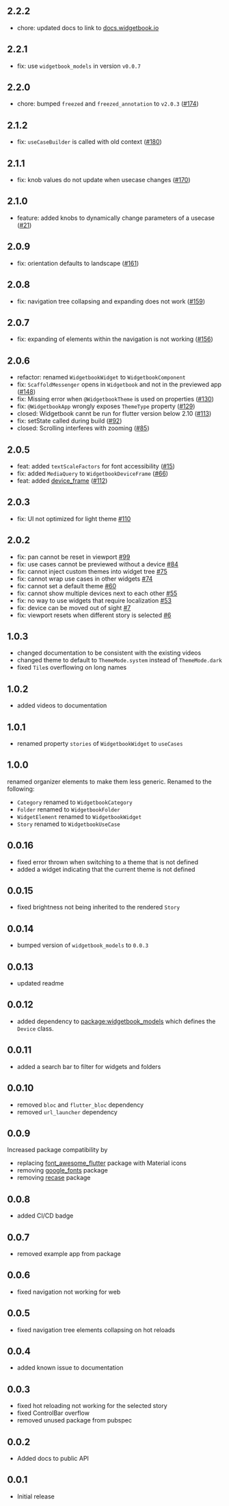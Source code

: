 ## 2.2.2

- chore: updated docs to link to [docs.widgetbook.io](https://docs.widgetbook.io)

## 2.2.1

- fix: use `widgetbook_models` in version `v0.0.7`

## 2.2.0

- chore: bumped `freezed` and `freezed_annotation` to `v2.0.3` ([#174](https://github.com/widgetbook/widgetbook/issues/174))

## 2.1.2

- fix: `useCaseBuilder` is called with old context ([#180](https://github.com/widgetbook/widgetbook/issues/180))

## 2.1.1

- fix: knob values do not update when usecase changes ([#170](https://github.com/widgetbook/widgetbook/issues/170))

## 2.1.0

- feature: added knobs to dynamically change parameters of a usecase ([#21](https://github.com/widgetbook/widgetbook/issues/21))

## 2.0.9

- fix: orientation defaults to landscape ([#161](https://github.com/widgetbook/widgetbook/issues/161))

## 2.0.8

- fix: navigation tree collapsing and expanding does not work ([#159](https://github.com/widgetbook/widgetbook/issues/159))

## 2.0.7

- fix: expanding of elements within the navigation is not working ([#156](https://github.com/widgetbook/widgetbook/issues/156))

## 2.0.6

- refactor: renamed `WidgetbookWidget` to `WidgetbookComponent`
- fix: `ScaffoldMessenger` opens in `Widgetbook` and not in the previewed app ([#148](https://github.com/widgetbook/widgetbook/issues/148))
- fix: Missing error when `@WidgetbookTheme` is used on properties ([#130](https://github.com/widgetbook/widgetbook/issues/130))
- fix: `@WidgetbookApp` wrongly exposes `ThemeType` property ([#129](https://github.com/widgetbook/widgetbook/issues/129))
- closed: Widgetbook cannt be run for flutter version below 2.10 ([#113](https://github.com/widgetbook/widgetbook/issues/113))
- fix: setState called during build ([#92](https://github.com/widgetbook/widgetbook/issues/92))
- closed: Scrolling interferes with zooming ([#85](https://github.com/widgetbook/widgetbook/issues/85))

## 2.0.5

- feat: added `textScaleFactors` for font accessibility ([#15](https://github.com/widgetbook/widgetbook/issues/15))
- fix: added `MediaQuery` to `WidgetbookDeviceFrame` ([#66](https://github.com/widgetbook/widgetbook/issues/66))
- feat: added [device_frame](https://pub.dev/packages/device_frame) ([#112](https://github.com/widgetbook/widgetbook/pull/114))

## 2.0.3

- fix: UI not optimized for light theme [#110](https://github.com/widgetbook/widgetbook/issues/110)

## 2.0.2

- fix: pan cannot be reset in viewport [#99](https://github.com/widgetbook/widgetbook/issues/99)
- fix: use cases cannot be previewed without a device [#84](https://github.com/widgetbook/widgetbook/issues/84)
- fix: cannot inject custom themes into widget tree [#75](https://github.com/widgetbook/widgetbook/issues/75)
- fix: cannot wrap use cases in other widgets [#74](https://github.com/widgetbook/widgetbook/issues/74)
- fix: cannot set a default theme [#60](https://github.com/widgetbook/widgetbook/issues/60)
- fix: cannot show multiple devices next to each other [#55](https://github.com/widgetbook/widgetbook/issues/55)
- fix: no way to use widgets that require localization [#53](https://github.com/widgetbook/widgetbook/issues/53)
- fix: device can be moved out of sight [#7](https://github.com/widgetbook/widgetbook/issues/7)
- fix: viewport resets when different story is selected [#6](https://github.com/widgetbook/widgetbook/issues/6)  

## 1.0.3

- changed documentation to be consistent with the existing videos
- changed theme to default to `ThemeMode.system` instead of `ThemeMode.dark`
- fixed `Tile`s overflowing on long names

## 1.0.2

- added videos to documentation

## 1.0.1

- renamed property `stories` of `WidgetbookWidget` to `useCases`

## 1.0.0

renamed organizer elements to make them less generic. Renamed to the following:

- `Category` renamed to `WidgetbookCategory`
- `Folder` renamed to `WidgetbookFolder`
- `WidgetElement` renamed to `WidgetbookWidget`
- `Story` renamed to `WidgetbookUseCase`

## 0.0.16

- fixed error thrown when switching to a theme that is not defined
- added a widget indicating that the current theme is not defined

## 0.0.15

- fixed brightness not being inherited to the rendered `Story`

## 0.0.14

- bumped version of `widgetbook_models` to `0.0.3`

## 0.0.13

- updated readme

## 0.0.12

- added dependency to [package:widgetbook_models](https://pub.dev/packages/widgetbook_models) which defines the `Device` class.

## 0.0.11

- added a search bar to filter for widgets and folders

## 0.0.10

- removed `bloc` and `flutter_bloc` dependency
- removed `url_launcher` dependency

## 0.0.9

Increased package compatibility by

- replacing [font_awesome_flutter](https://pub.dev/packages/font_awesome_flutter) package with Material icons
- removing [google_fonts](https://pub.dev/packages/google_fonts) package
- removing [recase](https://pub.dev/packages/recase) package

## 0.0.8

- added CI/CD badge

## 0.0.7

- removed example app from package

## 0.0.6

- fixed navigation not working for web

## 0.0.5

- fixed navigation tree elements collapsing on hot reloads

## 0.0.4

- added known issue to documentation

## 0.0.3 

- fixed hot reloading not working for the selected story
- fixed ControlBar overflow
- removed unused package from pubspec

## 0.0.2

- Added docs to public API

## 0.0.1

- Initial release